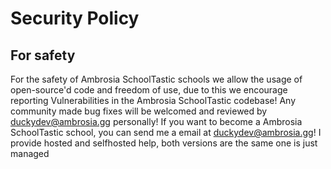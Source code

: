 # Security Policy

## For safety
For the safety of Ambrosia SchoolTastic schools
we allow the usage of open-source'd code and freedom of use, due to this we encourage reporting Vulnerabilities in the Ambrosia SchoolTastic codebase! Any community made bug fixes will be welcomed and reviewed by duckydev@ambrosia.gg personally! If you want to become a Ambrosia SchoolTastic school, you can send me a email at duckydev@ambrosia.gg! I provide hosted and selfhosted help, both versions are the same one is just managed